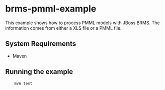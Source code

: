 # brms-pmml-example
This example shows how to process PMML models with JBoss BRMS.
The information comes from either a XLS file or a PMML file.

System Requirements
-------------------

 * Maven

Running the example
-------------------
        mvn test

